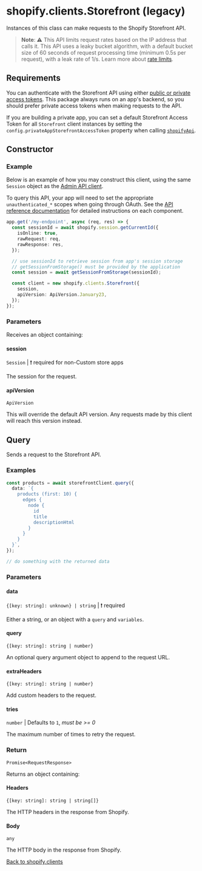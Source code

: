 # shopify.clients.Storefront (legacy)

Instances of this class can make requests to the Shopify Storefront API.

> **Note**: ⚠️ This API limits request rates based on the IP address that calls it. This API uses a leaky bucket algorithm, with a default bucket size of 60 seconds of request processing time (minimum 0.5s per request), with a leak rate of 1/s. Learn more about [rate limits](https://shopify.dev/docs/api/usage/rate-limits).

## Requirements

You can authenticate with the Storefront API using either [public or private access tokens](https://shopify.dev/docs/api/storefront#authentication). This package always runs on an app's backend, so you should prefer private access tokens when making requests to the API.

If you are building a private app, you can set a default Storefront Access Token for all `Storefront` client instances by setting the `config.privateAppStorefrontAccessToken` property when calling [`shopifyApi`](../shopifyApi.md).

## Constructor

### Example

Below is an example of how you may construct this client, using the same `Session` object as the [Admin API client](./admin-graphql.md).

To query this API, your app will need to set the appropriate `unauthenticated_*` scopes when going through OAuth.
See the [API reference documentation](https://shopify.dev/docs/api/storefront) for detailed instructions on each component.

```ts
app.get('/my-endpoint', async (req, res) => {
  const sessionId = await shopify.session.getCurrentId({
    isOnline: true,
    rawRequest: req,
    rawResponse: res,
  });

  // use sessionId to retrieve session from app's session storage
  // getSessionFromStorage() must be provided by the application
  const session = await getSessionFromStorage(sessionId);

  const client = new shopify.clients.Storefront({
    session,
    apiVersion: ApiVersion.January23,
  });
});
```

### Parameters

Receives an object containing:

#### session

`Session` | :exclamation: required for non-Custom store apps

The session for the request.

#### apiVersion

`ApiVersion`

This will override the default API version.
Any requests made by this client will reach this version instead.

## Query

Sends a request to the Storefront API.

### Examples

```ts
const products = await storefrontClient.query({
  data: `{
    products (first: 10) {
      edges {
        node {
          id
          title
          descriptionHtml
        }
      }
    }
  }`,
});

// do something with the returned data
```

### Parameters

#### data

`{[key: string]: unknown} | string` | :exclamation: required

Either a string, or an object with a `query` and `variables`.

#### query

`{[key: string]: string | number}`

An optional query argument object to append to the request URL.

#### extraHeaders

`{[key: string]: string | number}`

Add custom headers to the request.

#### tries

`number` | Defaults to `1`, _must be >= 0_

The maximum number of times to retry the request.

### Return

`Promise<RequestResponse>`

Returns an object containing:

#### Headers

`{[key: string]: string | string[]}`

The HTTP headers in the response from Shopify.

#### Body

`any`

The HTTP body in the response from Shopify.

[Back to shopify.clients](./README.md)

